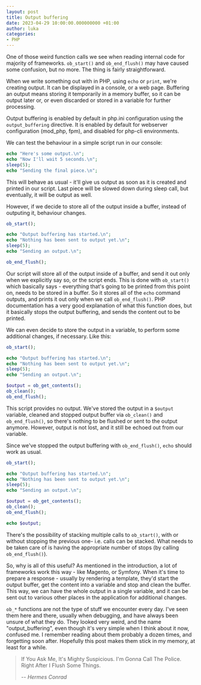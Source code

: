```yaml
---
layout: post
title: Output buffering
date: 2023-04-29 10:00:00.000000000 +01:00
author: luka
categories:
- PHP
---
```


One of those weird function calls we see when reading internal code for majority of frameworks. `ob_start()` and `ob_end_flush()` may have caused some confusion, but no more. The thing is fairly straightforward.

When we write something out with in PHP, using `echo` or `print`, we're creating output. It can be displayed in a console, or a web page. Buffering an output means storing it temporarily in a memory buffer, so it can be output later or, or even discarded or stored in a variable for further processing.

Output buffering is enabled by default in php.ini configuration using the `output_buffering` directive. It is enabled by default for webserver configuration (mod_php, fpm), and disabled for php-cli environments.

We can test the behaviour in a simple script run in our console:

```php
echo "Here's some output.\n";
echo "Now I'll wait 5 seconds.\n";
sleep(5);
echo "Sending the final piece.\n";
```

This will behave as usual - it'll give us output as soon as it is created and printed in our script. Last piece will be slowed down during sleep call, but eventually, it will be output as well.

However, if we decide to store all of the output inside a buffer, instead of outputing it, behaviour changes.

```php
ob_start();

echo "Output buffering has started.\n";
echo "Nothing has been sent to output yet.\n";
sleep(5);
echo "Sending an output.\n";

ob_end_flush();
```

Our script will store all of the output inside of a buffer, and send it out only when we explicitly say so, or the script ends. This is done with `ob_start()` which basically says - everything that's going to be printed from this point on, needs to be stored in a buffer. So it stores all of the `echo` command outputs, and prints it out only when we call `ob_end_flush()`. PHP documentation has a very good explanation of what this function does, but it basically stops the output buffering, and sends the content out to be printed.

We can even decide to store the output in a variable, to perform some additional changes, if necessary. Like this:

```php
ob_start();

echo "Output buffering has started.\n";
echo "Nothing has been sent to output yet.\n";
sleep(5);
echo "Sending an output.\n";

$output = ob_get_contents();
ob_clean();
ob_end_flush();
```

This script provides no output. We've stored the output in a `$output` variable, cleaned and stopped output buffer via `ob_clean()` and `ob_end_flush()`, so there's nothing to be flushed or sent to the output anymore. However, output is not lost, and it still be echoed out from our variable.

Since we've stopped the output buffering with `ob_end_flush()`, `echo` should work as usual.

```php
ob_start();

echo "Output buffering has started.\n";
echo "Nothing has been sent to output yet.\n";
sleep(5);
echo "Sending an output.\n";

$output = ob_get_contents();
ob_clean();
ob_end_flush();

echo $output;
```

There's the possibility of stacking multiple calls to `ob_start()`, with or without stopping the previous one- i.e. calls can be stacked. What needs to be taken care of is having the appropriate number of stops (by calling `ob_end_flush()`).

So, why is all of this useful? As mentioned in the introduction, a lot of frameworks work this way - like Magento, or Symfony. When it's time to prepare a response - usually by rendering a template, they'd start the output buffer, get the content into a variable and stop and clean the buffer. This way, we can have the whole output in a single variable, and it can be sent out to various other places in the application for additional changes.

`ob_*` functions are not the type of stuff we encounter every day. I've seen them here and there, usually when debugging, and have always been unsure of what they do. They looked very weird, and the name "output_buffering", even though it's very simple when I think about it now, confused me. I remember reading about them probably a dozen times, and forgetting soon after. Hopefully this post makes them stick in my memory, at least for a while.


> If You Ask Me, It's Mighty Suspicious. I'm Gonna Call The Police. Right After I Flush Some Things.
>
> -- <cite>Hermes Conrad</cite>

